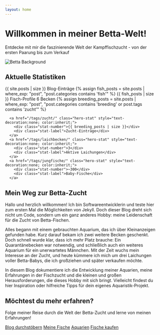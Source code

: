 ```yaml
---
layout: home
---
```


<div class="hero-section">
  <div class="hero-content">
    <h1>Willkommen in meiner Betta-Welt!</h1>
    <p class="hero-subtitle">Entdecke mit mir die faszinierende Welt der Kampffischzucht - von der ersten Paarung bis zum Verkauf</p>
   </div>
  <!-- Großes Hintergrund-Icon -->
  <img src="{{ '/assets/images/misc/icon.webp' | relative_url }}" alt="Betta Background" class="hero-background-icon">
</div>

<!-- Statistiken Card -->
<div class="content-card stats-card">
  <h2>Aktuelle Statistiken</h2>
  <div class="hero-stats">
    <a href="/blog/" class="hero-stat" style="text-decoration:none; color:inherit;">
      <span class="stat-number">{{ site.posts | size }}</span>
      <span class="stat-label">Blog-Einträge</span>
    </a>
    <a href="/fish/" class="hero-stat" style="text-decoration:none; color:inherit;">
      {% assign fish_posts = site.posts | where_exp: "post", "post.categories contains 'fish'" %}
      <span class="stat-number">{{ fish_posts | size }}</span>
      <span class="stat-label">Fisch-Profile</span>
    </a>
    <a href="/tanks/" class="hero-stat" style="text-decoration:none; color:inherit;">
      <span class="stat-number">6</span>
      <span class="stat-label">Becken</span>
    </a>
    {% assign breeding_posts = site.posts | where_exp: "post", "post.categories contains 'breeding' or post.tags contains 'zucht'" %}

      <a href="/tags/zucht/" class="hero-stat" style="text-decoration:none; color:inherit;">
        <div class="stat-number">{{ breeding_posts | size }}</div>
        <div class="stat-label">Zucht-Einträge</div>
      </a>
      <a href="/tags/laichbecken/" class="hero-stat" style="text-decoration:none; color:inherit;">
        <div class="stat-number">3</div>
        <div class="stat-label">Aktive Laichungen</div>
      </a>
      <a href="/tags/jungfische/" class="hero-stat" style="text-decoration:none; color:inherit;">
        <div class="stat-number">~300</div>
        <div class="stat-label">Baby-Fische</div>
      </a>
  </div>
</div>

<!-- Einleitungstext Card -->
<div class="content-card intro-card">
  <h2>Mein Weg zur Betta-Zucht</h2>
  <p>Hallo und herzlich willkommen! Ich bin Softwareentwicklerin und teste hier zum ersten Mal die Möglichkeiten von Jekyll. Doch dieser Blog dreht sich nicht um Code, sondern um ein ganz anderes Hobby: meine Leidenschaft für die Zucht von Betta-Fischen.</p>
  
  <p>Alles begann mit einem gebrauchten Aquarium, das ich über Kleinanzeigen gefunden habe. Kurz darauf bekam ich zwei weitere Becken geschenkt. Doch schnell wurde klar, dass ich mehr Platz brauche: Ein Quarantänebecken war notwendig, und schließlich auch ein weiteres Aquarium für ein unerwartetes Männchen. Mit der Zeit wuchs mein Interesse an der Zucht, und heute kümmere ich mich um drei Laichungen voller Betta-Babys, die ich großziehen und später verkaufen möchte.</p>
  
  <p>In diesem Blog dokumentiere ich die Entwicklung meiner Aquarien, meine Erfahrungen in der Fischzucht und die kleinen und großen Herausforderungen, die dieses Hobby mit sich bringt. Vielleicht findest du hier Inspiration oder hilfreiche Tipps für dein eigenes Aquaristik-Projekt.</p>
</div>

<!-- Call-to-Action Card -->
<div class="content-card cta-card">
  <h2>Möchtest du mehr erfahren?</h2>
  <p>Folge meiner Reise durch die Welt der Betta-Zucht und lerne von meinen Erfahrungen!</p>
  <div class="cta-buttons">
    <a href="{{ '/blog/' | relative_url }}" class="cta-btn primary">Blog durchstöbern</a>
    <a href="{{ '/fish/' | relative_url }}" class="cta-btn primary">Meine Fische</a>
    <a href="{{ '/tanks/' | relative_url }}" class="cta-btn primary">Aquarien</a>
    <a href="{{ '/sale/' | relative_url }}" class="cta-btn primary">Fische kaufen</a>
  </div>
</div>
